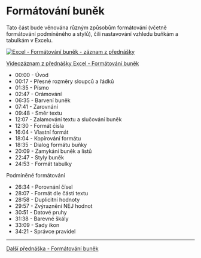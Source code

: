 # Formátování buněk

Tato část bude věnována různým způsobům formátování (včetně formátování podmíněného a stylů), čili nastavování vzhledu buňkám a tabulkám v Excelu.

[![Excel - Formátování buněk - záznam z přednášky](https://img.youtube.com/vi/U_tvRNv0KM8/0.jpg)](https://youtu.be/U_tvRNv0KM8)

[Videozáznam z přednášky Excel - Formátování buněk](https://youtu.be/U_tvRNv0KM8)

* 00:00 - Úvod
* 00:17 - Přesné rozměry sloupců a řádků
* 01:35 - Písmo
* 02:47 - Orámování
* 06:35 - Barvení buněk
* 07:41 - Zarovnání
* 09:48 - Směr textu
* 12:07 - Zalamování textu a slučování buněk
* 12:30 - Formát čísla
* 16:04 - Vlastní formát
* 18:04 - Kopírování formátu
* 18:35 - Dialog formátu buňky
* 20:09 - Zamykání buněk a listů
* 22:47 - Styly buněk
* 24:53 - Formát tabulky

Podmíněné formátování
* 26:34 - Porovnání čísel
* 28:07 - Formát dle části textu
* 28:58 - Duplicitní hodnoty
* 29:57 - Zvýraznění NEJ hodnot
* 30:51 - Datové pruhy
* 31:38 - Barevné škály
* 33:09 - Sady ikon
* 34:21 - Správce pravidel

---

[Další přednáška - Formátování buněk](https://github.com/PetrVobornik/prednasky/tree/master/Excel/03-OdkazyVzorce)
